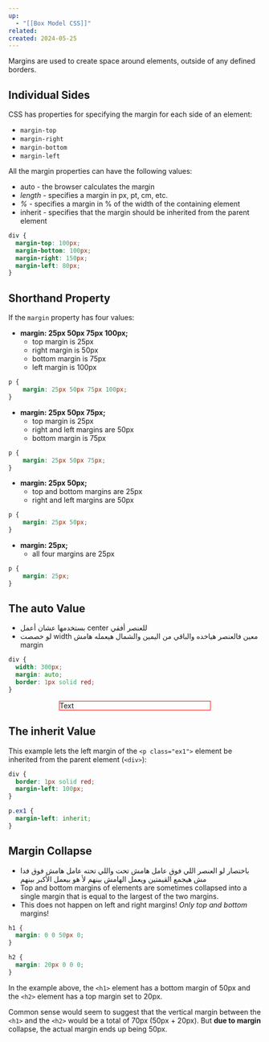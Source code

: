 ```yaml
---
up:
  - "[[Box Model CSS]]"
related: 
created: 2024-05-25
---
```


Margins are used to create space around elements, outside of any defined borders.
## Individual Sides
CSS has properties for specifying the margin for each side of an element:

- `margin-top`
- `margin-right`
- `margin-bottom`
- `margin-left`

All the margin properties can have the following values:

- auto - the browser calculates the margin
- _length_ - specifies a margin in px, pt, cm, etc.
- _%_ - specifies a margin in % of the width of the containing element
- inherit - specifies that the margin should be inherited from the parent element

```css
div {
  margin-top: 100px;
  margin-bottom: 100px;
  margin-right: 150px;
  margin-left: 80px;
}
```
## Shorthand Property
If the `margin` property has four values:

- **margin: 25px 50px 75px 100px;**
    - top margin is 25px
    - right margin is 50px
    - bottom margin is 75px
    - left margin is 100px

```css
p {
	margin: 25px 50px 75px 100px;
}
```

- **margin: 25px 50px 75px;**
    - top margin is 25px
    - right and left margins are 50px
    - bottom margin is 75px

```css
p {
	margin: 25px 50px 75px;
}
```

- **margin: 25px 50px;**
    - top and bottom margins are 25px
    - right and left margins are 50px

```css
p {
	margin: 25px 50px;
}
```

- **margin: 25px;**
    - all four margins are 25px

```css
p {
	margin: 25px;
}
```

## The auto Value
- بستخدمها عشان أعمل center للعنصر أفقي
- لو خصصت width معين فالعنصر هياخده والباقي من اليمين والشمال هيعمله هامش margin

```css
div {
  width: 300px;
  margin: auto;
  border: 1px solid red;
}
```
<p style="width: 300px; margin: auto; margin-top:5px; border: 1px solid red;">Text</p>

## The inherit Value
This example lets the left margin of the `<p class="ex1">` element be inherited from the parent element (`<div>`):
```css
div {
  border: 1px solid red;
  margin-left: 100px;
}

p.ex1 {
  margin-left: inherit;
}
```


## Margin Collapse
- باختصار لو العنصر اللي فوق عامل هامش تحت واللي تحته عامل هامش فوق فدا مش هيجمع القيمتين ويعمل الهامش بينهم لأ هو بيعمل الأكبر بينهم
- Top and bottom margins of elements are sometimes collapsed into a single margin that is equal to the largest of the two margins.
- This does not happen on left and right margins! _Only top and bottom_ margins!

```css
h1 {
  margin: 0 0 50px 0;
}

h2 {
  margin: 20px 0 0 0;
}
```

In the example above, the `<h1>` element has a bottom margin of 50px and the `<h2>` element has a top margin set to 20px.

Common sense would seem to suggest that the vertical margin between the `<h1>` and the `<h2>` would be a total of 70px (50px + 20px). But **due to margin** collapse, the actual margin ends up being 50px.
